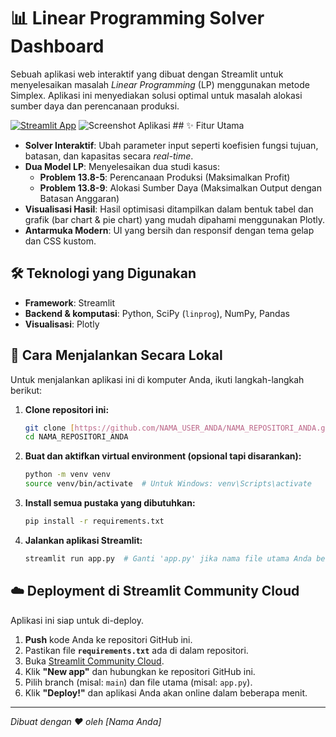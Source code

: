 # 📊 Linear Programming Solver Dashboard

Sebuah aplikasi web interaktif yang dibuat dengan Streamlit untuk menyelesaikan masalah *Linear Programming* (LP) menggunakan metode Simplex. Aplikasi ini menyediakan solusi optimal untuk masalah alokasi sumber daya dan perencanaan produksi.

[![Streamlit App](https://static.streamlit.io/badges/streamlit_badge_black_white.svg)](https://URL_APLIKASI_STREAMLIT_ANDA.streamlit.app/)  ![Screenshot Aplikasi](https://i.imgur.com/K5aN0P4.png) ## ✨ Fitur Utama

- **Solver Interaktif**: Ubah parameter input seperti koefisien fungsi tujuan, batasan, dan kapasitas secara *real-time*.
- **Dua Model LP**: Menyelesaikan dua studi kasus:
    - **Problem 13.8-5**: Perencanaan Produksi (Maksimalkan Profit)
    - **Problem 13.8-9**: Alokasi Sumber Daya (Maksimalkan Output dengan Batasan Anggaran)
- **Visualisasi Hasil**: Hasil optimisasi ditampilkan dalam bentuk tabel dan grafik (bar chart & pie chart) yang mudah dipahami menggunakan Plotly.
- **Antarmuka Modern**: UI yang bersih dan responsif dengan tema gelap dan CSS kustom.

## 🛠️ Teknologi yang Digunakan

- **Framework**: Streamlit
- **Backend & komputasi**: Python, SciPy (`linprog`), NumPy, Pandas
- **Visualisasi**: Plotly

## 🚀 Cara Menjalankan Secara Lokal

Untuk menjalankan aplikasi ini di komputer Anda, ikuti langkah-langkah berikut:

1.  **Clone repositori ini:**
    ```bash
    git clone [https://github.com/NAMA_USER_ANDA/NAMA_REPOSITORI_ANDA.git](https://github.com/NAMA_USER_ANDA/NAMA_REPOSITORI_ANDA.git)
    cd NAMA_REPOSITORI_ANDA
    ```

2.  **Buat dan aktifkan virtual environment (opsional tapi disarankan):**
    ```bash
    python -m venv venv
    source venv/bin/activate  # Untuk Windows: venv\Scripts\activate
    ```

3.  **Install semua pustaka yang dibutuhkan:**
    ```bash
    pip install -r requirements.txt
    ```

4.  **Jalankan aplikasi Streamlit:**
    ```bash
    streamlit run app.py  # Ganti 'app.py' jika nama file utama Anda berbeda
    ```

## ☁️ Deployment di Streamlit Community Cloud

Aplikasi ini siap untuk di-deploy.

1.  **Push** kode Anda ke repositori GitHub ini.
2.  Pastikan file **`requirements.txt`** ada di dalam repositori.
3.  Buka [Streamlit Community Cloud](https://share.streamlit.io/).
4.  Klik **"New app"** dan hubungkan ke repositori GitHub ini.
5.  Pilih branch (misal: `main`) dan file utama (misal: `app.py`).
6.  Klik **"Deploy!"** dan aplikasi Anda akan online dalam beberapa menit.

---
*Dibuat dengan ❤️ oleh [Nama Anda]*
